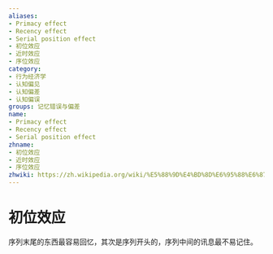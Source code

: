 ```yaml
---
aliases:
- Primacy effect
- Recency effect
- Serial position effect
- 初位效应
- 近时效应
- 序位效应
category:
- 行为经济学
- 认知偏见
- 认知偏差
- 认知偏误
groups: 记忆错误与偏差
name:
- Primacy effect
- Recency effect
- Serial position effect
zhname:
- 初位效应
- 近时效应
- 序位效应
zhwiki: https://zh.wikipedia.org/wiki/%E5%88%9D%E4%BD%8D%E6%95%88%E6%87%89
---
```


# 初位效应

序列末尾的东西最容易回忆，其次是序列开头的，序列中间的讯息最不易记住。
